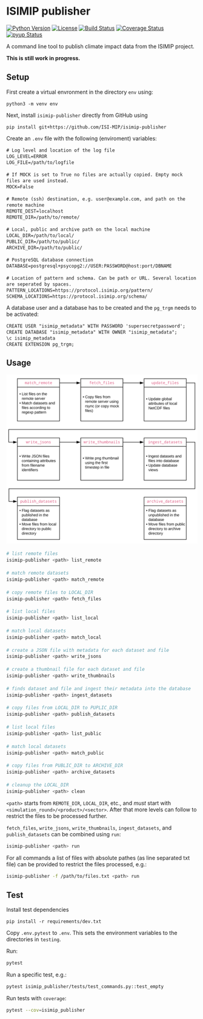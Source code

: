 ISIMIP publisher
================

[![Python Version](https://img.shields.io/badge/python-3.7|3.8-blue)](https://www.python.org/)
[![License](https://img.shields.io/badge/License-MIT-green)](https://github.com/ISI-MIP/isimip-publisher/blob/master/LICENSE)
[![Build Status](https://travis-ci.org/ISI-MIP/isimip-publisher.svg?branch=master)](https://travis-ci.org/ISI-MIP/isimip-publisher)
[![Coverage Status](https://coveralls.io/repos/github/ISI-MIP/isimip-publisher/badge.svg?branch=master)](https://coveralls.io/github/ISI-MIP/isimip-publisher?branch=master)
[![pyup Status](https://pyup.io/repos/github/ISI-MIP/isimip-publisher/shield.svg)](https://pyup.io/repos/github/ISI-MIP/isimip-publisher/)

A command line tool to publish climate impact data from the ISIMIP project.

**This is still work in progress.**

Setup
-----

First create a virtual envronment in the directory `env` using:

```
python3 -m venv env
```

Next, install `isimip-publisher` directly from GitHub using

```
pip install git+https://github.com/ISI-MIP/isimip-publisher
```

Create an `.env` file with the following (enviroment) variables:

```
# Log level and location of the log file
LOG_LEVEL=ERROR
LOG_FILE=/path/to/logfile

# If MOCK is set to True no files are actually copied. Empty mock files are used instead.
MOCK=False

# Remote (ssh) destination, e.g. user@example.com, and path on the remote machine
REMOTE_DEST=localhost
REMOTE_DIR=/path/to/remote/

# Local, public and archive path on the local machine
LOCAL_DIR=/path/to/local/
PUBLIC_DIR=/path/to/public/
ARCHIVE_DIR=/path/to/public/

# PostgreSQL database connection
DATABASE=postgresql+psycopg2://USER:PASSWORD@host:port/DBNAME

# Location of pattern and schema. Can be path or URL. Several location are seperated by spaces.
PATTERN_LOCATIONS=https://protocol.isimip.org/pattern/
SCHEMA_LOCATIONS=https://protocol.isimip.org/schema/
```

A database user and a database has to be created and the `pg_trgm` needs to be activated:

```pgsql
CREATE USER "isimip_metadata" WITH PASSWORD 'supersecretpassword';
CREATE DATABASE "isimip_metadata" WITH OWNER "isimip_metadata";
\c isimip_metadata
CREATE EXTENSION pg_trgm;
```

Usage
-----

<p align="center">
  <img width="600" src="overview.svg">
</p>

```bash
# list remote files
isimip-publisher <path> list_remote

# match remote datasets
isimip-publisher <path> match_remote

# copy remote files to LOCAL_DIR
isimip-publisher <path> fetch_files

# list local files
isimip-publisher <path> list_local

# match local datasets
isimip-publisher <path> match_local

# create a JSON file with metadata for each dataset and file
isimip-publisher <path> write_jsons

# create a thumbnail file for each dataset and file
isimip-publisher <path> write_thumbnails

# finds dataset and file and ingest their metadata into the database
isimip-publisher <path> ingest_datasets

# copy files from LOCAL_DIR to PUPLIC_DIR
isimip-publisher <path> publish_datasets

# list local files
isimip-publisher <path> list_public

# match local datasets
isimip-publisher <path> match_public

# copy files from PUBLIC_DIR to ARCHIVE_DIR
isimip-publisher <path> archive_datasets

# cleanup the LOCAL_DIR
isimip-publisher <path> clean
```

`<path>` starts from `REMOTE_DIR`, `LOCAL_DIR`, etc., and *must* start with `<simulation_round>/<product>/<sector>`. After that more levels can follow to restrict the files to be processed further.

`fetch_files`, `write_jsons`, `write_thumbnails`, `ingest_datasets`, and `publish_datasets` can be combined using `run`:

```bash
isimip-publisher <path> run
```

For all commands a list of files with absolute pathes (as line separated txt file) can be provided to restrict the files processed, e.g.:

```bash
isimip-publisher -f /path/to/files.txt <path> run
```

Test
----

Install test dependencies

```
pip install -r requirements/dev.txt
```

Copy `.env.pytest` to `.env`. This sets the environment variables to the directories in `testing`.

Run:

```bash
pytest
```

Run a specific test, e.g.:

```bash
pytest isimip_publisher/tests/test_commands.py::test_empty
```

Run tests with `coverage`:

```bash
pytest --cov=isimip_publisher
```
